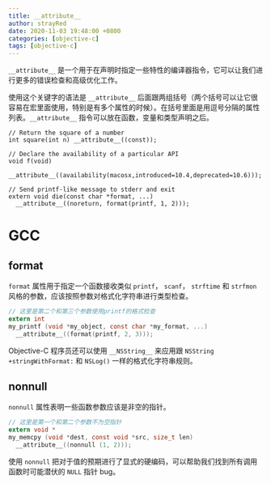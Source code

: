```yaml
---
title: __attribute__
author: strayRed
date: 2020-11-03 19:48:00 +0800
categories: [objective-c]
tags: [objective-c]
---
```


`__attribute__` 是一个用于在声明时指定一些特性的编译器指令，它可以让我们进行更多的错误检查和高级优化工作。

使用这个关键字的语法是 `__attribute__` 后面跟两组括号（两个括号可以让它很容易在宏里面使用，特别是有多个属性的时候）。在括号里面是用逗号分隔的属性列表。`__attribute__` 指令可以放在函数，变量和类型声明之后。

```objc
// Return the square of a number
int square(int n) __attribute__((const));

// Declare the availability of a particular API
void f(void)
  __attribute__((availability(macosx,introduced=10.4,deprecated=10.6)));

// Send printf-like message to stderr and exit
extern void die(const char *format, ...)
  __attribute__((noreturn, format(printf, 1, 2)));	
```

# GCC

## format

`format` 属性用于指定一个函数接收类似 `printf`， `scanf`， `strftime` 和 `strfmon` 风格的参数，应该按照参数对格式化字符串进行类型检查。

```c
// 这里是第二个和第三个参数使用printf的格式检查
extern int
my_printf (void *my_object, const char *my_format, ...)
  __attribute__((format(printf, 2, 3)));
```

Objective-C 程序员还可以使用 `__NSString__` 来应用跟 `NSString +stringWithFormat:` 和 `NSLog()` 一样的格式化字符串规则。

## nonnull

`nonnull` 属性表明一些函数参数应该是非空的指针。

```c
// 这里是第一个和第二个参数不为空指针
extern void *
my_memcpy (void *dest, const void *src, size_t len)
  __attribute__((nonnull (1, 2)));
```

使用 `nonnull` 把对于值的预期进行了显式的硬编码，可以帮助我们找到所有调用函数时可能潜伏的 `NULL` 指针 bug。

